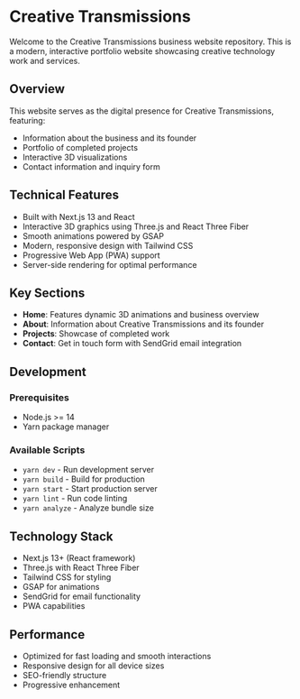 # Creative Transmissions

Welcome to the Creative Transmissions business website repository. This is a modern, interactive portfolio website showcasing creative technology work and services.

## Overview

This website serves as the digital presence for Creative Transmissions, featuring:
- Information about the business and its founder
- Portfolio of completed projects
- Interactive 3D visualizations
- Contact information and inquiry form

## Technical Features

- Built with Next.js 13 and React
- Interactive 3D graphics using Three.js and React Three Fiber
- Smooth animations powered by GSAP
- Modern, responsive design with Tailwind CSS
- Progressive Web App (PWA) support
- Server-side rendering for optimal performance

## Key Sections

- **Home**: Features dynamic 3D animations and business overview
- **About**: Information about Creative Transmissions and its founder
- **Projects**: Showcase of completed work
- **Contact**: Get in touch form with SendGrid email integration

## Development

### Prerequisites
- Node.js >= 14
- Yarn package manager

### Available Scripts

- `yarn dev` - Run development server
- `yarn build` - Build for production
- `yarn start` - Start production server
- `yarn lint` - Run code linting
- `yarn analyze` - Analyze bundle size

## Technology Stack

- Next.js 13+ (React framework)
- Three.js with React Three Fiber
- Tailwind CSS for styling
- GSAP for animations
- SendGrid for email functionality
- PWA capabilities

## Performance

- Optimized for fast loading and smooth interactions
- Responsive design for all device sizes
- SEO-friendly structure
- Progressive enhancement
